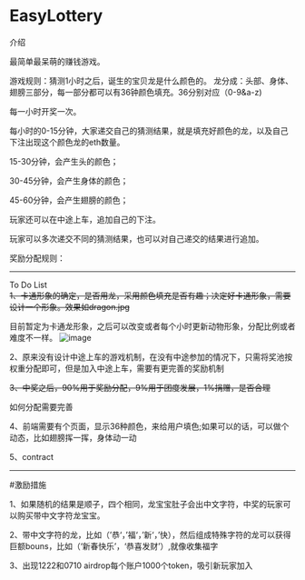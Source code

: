 # EasyLottery

介绍  

最简单最呆萌的赚钱游戏。

游戏规则：猜测1小时之后，诞生的宝贝龙是什么颜色的。
龙分成：头部、身体、翅膀三部分，每一部分都可以有36钟颜色填充。36分别对应（0-9&a-z)

每一小时开奖一次。

每小时的0-15分钟，大家递交自己的猜测结果，就是填充好颜色的龙，以及自己下注出现这个颜色龙的eth数量。  

15-30分钟，会产生头的颜色；  

30-45分钟，会产生身体的颜色；  

45-60分钟，会产生翅膀的颜色；  

玩家还可以在中途上车，追加自己的下注。  

玩家可以多次递交不同的猜测结果，也可以对自己递交的结果进行追加。  

奖励分配规则：  



***
To Do List  
~~1、卡通形象的确定，是否用龙，采用颜色填充是否有趣；决定好卡通形象，需要设计一个形象。效果如dragon.jpg~~  

目前暂定为卡通龙形象，之后可以改变或者每个小时更新动物形象，分配比例或者难度不一样。
![image](https://i.pinimg.com/236x/f2/fb/d8/f2fbd8e607a19ecc3db708c779370a94--little-dragon-baby-dragon.jpg)

2、原来没有设计中途上车的游戏机制，在没有中途参加的情况下，只需将奖池按权重分配即可，但是加入中途上车，需要有更完善的奖励机制  

~~3、中奖之后，90%用于奖励分配，9%用于团度发展，1%捐赠，是否合理~~  

如何分配需要完善

4、前端需要有个页面，显示36种颜色，来给用户填色;如果可以的话，可以做个动态，比如翅膀挥一挥，身体动一动

5、contract

***
#激励措施  

1、如果随机的结果是顺子，四个相同，龙宝宝肚子会出中文字符，中奖的玩家可以购买带中文字符龙宝宝。  

2、带中文字符的龙，比如（’恭‘，’福‘，’新‘，’快），然后组成特殊字符的龙可以获得巨额bouns，比如（‘新春快乐’，‘恭喜发财’）,就像收集福字  

3、出现1222和0710 airdrop每个账户1000个token，吸引新玩家加入
